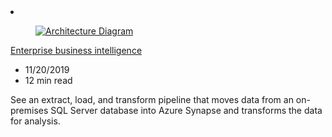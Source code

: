 <!-- This file is automatically generated by build/architectures/build_index.py. Any updates will be lost. -->

<!-- markdownlint-disable MD033 -->

<li class="grid-item item-column" data-categories="Integration Analytics Databases ">
<article class="card">
    <div class="card-header has-margin-bottom-none" aria-hidden="true">
        <figure class="image diagram has-height-175 has-overflow-hidden level">
            <a href="/azure/architecture/reference-architectures/data/enterprise-bi-synapse"><img src="/azure/architecture/browse/thumbs/enterprise-bi-synapse.png" class="diagram" alt="Architecture Diagram" data-linktype="relative-path"></a>
        </figure>
    </div>
    <div class="card-content">
        <a class="card-content-title has-margin-top-none" href="/azure/architecture/reference-architectures/data/enterprise-bi-synapse">
            <p>Enterprise business intelligence</p>
        </a>
        <ul class="card-content-metadata">
            <li>11/20/2019</li>
            <li>12 min read</li>
        </ul>
        <p class="card-content-description">See an extract, load, and transform pipeline that moves data from an on-premises SQL Server database into Azure Synapse and transforms the data for analysis.</p>
        <div class="bottom-to-top-fade is-hidden-mobile"></div>
    </div>
</article>
</li>
